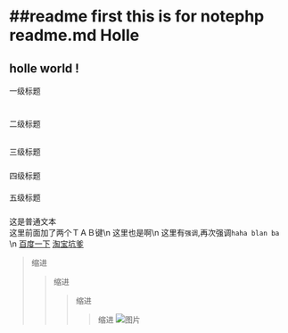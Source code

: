 
##readme first
this is for notephp readme.md
Holle 
====
holle world ! 
----
一级标题
#
二级标题
##
三级标题
###
四级标题
####
五级标题
#####
这是普通文本<br/>
这里前面加了两个ＴＡＢ键\n
这里也是啊\n
这里有`强调`,再次强调`haha blan ba `\n
[百度一下](https://www.baidu.com)
[淘宝坑爹](https://www.taobao.com "逃不出手心")
>缩进
>>缩进
>>>缩进
>>>>缩进
![图片](https://www.baidu.com/img/bdlogo.gif)

